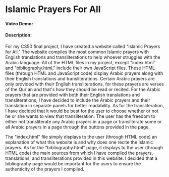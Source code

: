 # Islamic Prayers For All
#### Video Demo:  <URL HERE>
#### Description:
For my CS50 final project, I have created a website called "Islamic Prayers for All." The website compiles the most common Islamic prayers with English translations and transliterations to help whoever struggles with the Arabic language.
All of the HTML files in my project, except "index.html" and "bibliography.html," include their own JavaScript files. These HTML files (through HTML and JavaScript code) display Arabic prayers along with their English translations and transliterations. Certain Arabic prayers are only provided with their English transliterations, for these prayers are verses of the Qur'an and that's how they should be read or recited.
For the Arabic prayers that are provided with both their English translations and transliterations, I have decided to include the Arabic prayers and their translation in separate panels for better readability. As for the transliteration, I have decided that it would be best for the user to choose whether or not he or she wants to view that transliteration.
The user has the freedom to either not transliterate any Arabic prayers in a page or transliterate some or all Arabic prayers in a page through the buttons provided in the page.

The "index.html" file simply displays to the user (through HTML code) an explanation of what this website is and why does one recite the Islamic prayers. As for the "bibliography.html" page, it displays to the user (through HTML code) the main sources from which I have compiled the prayers, translations, and transliterations provided in this website.
I decided that a bibliography page would be important for the users to ensure the authenticity of the prayers I compiled.
